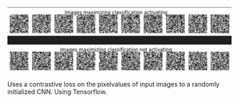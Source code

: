 ![example output](sample_data.png)

Uses a contrastive loss on the pixelvalues of input images to a randomly initialized CNN. Using Tensorflow.
